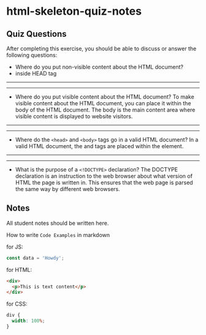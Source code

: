 # html-skeleton-quiz-notes

## Quiz Questions

After completing this exercise, you should be able to discuss or answer the following questions:

- Where do you put non-visible content about the HTML document?
- inside HEAD tag

---

---

- Where do you put visible content about the HTML document?
  To make visible content about the HTML document, you can place it within the
  body of the HTML document. The body is the main content area where visible
  content is displayed to website visitors.

---

---

- Where do the `<head>` and `<body>` tags go in a valid HTML document?
  In a valid HTML document, the <head> and <body> tags are placed
  within the <html> element.

---

---

- What is the purpose of a `<!DOCTYPE>` declaration?
  The DOCTYPE declaration is an instruction to the web browser about what
  version of HTML the page is written in. This ensures that the web page
  is parsed the same way by different web browsers.

## Notes

All student notes should be written here.

How to write `Code Examples` in markdown

for JS:

```javascript
const data = 'Howdy';
```

for HTML:

```html
<div>
  <p>This is text content</p>
</div>
```

for CSS:

```css
div {
  width: 100%;
}
```
